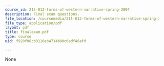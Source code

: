 ```yaml
---
course_id: 21l-012-forms-of-western-narrative-spring-2004
description: Final exam questions.
file_location: /coursemedia/21l-012-forms-of-western-narrative-spring-2004/f920f08cb3110eb4714b80c0adf46afd_finalexam.pdf
file_type: application/pdf
layout: pdf
title: finalexam.pdf
type: course
uid: f920f08cb3110eb4714b80c0adf46afd

---
```

None